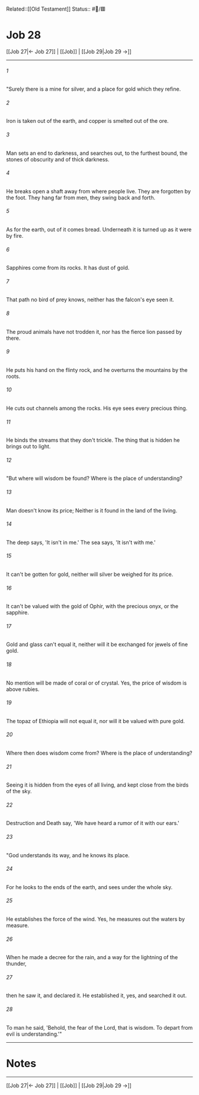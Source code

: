 Related::[[Old Testament]]
Status:: #📖/🟥
# Job 28

[[Job 27|← Job 27]] | [[Job]] | [[Job 29|Job 29 →]]
***



###### 1 
"Surely there is a mine for silver, and a place for gold which they refine. 

###### 2 
Iron is taken out of the earth, and copper is smelted out of the ore. 

###### 3 
Man sets an end to darkness, and searches out, to the furthest bound, the stones of obscurity and of thick darkness. 

###### 4 
He breaks open a shaft away from where people live. They are forgotten by the foot. They hang far from men, they swing back and forth. 

###### 5 
As for the earth, out of it comes bread. Underneath it is turned up as it were by fire. 

###### 6 
Sapphires come from its rocks. It has dust of gold. 

###### 7 
That path no bird of prey knows, neither has the falcon's eye seen it. 

###### 8 
The proud animals have not trodden it, nor has the fierce lion passed by there. 

###### 9 
He puts his hand on the flinty rock, and he overturns the mountains by the roots. 

###### 10 
He cuts out channels among the rocks. His eye sees every precious thing. 

###### 11 
He binds the streams that they don't trickle. The thing that is hidden he brings out to light. 

###### 12 
"But where will wisdom be found? Where is the place of understanding? 

###### 13 
Man doesn't know its price; Neither is it found in the land of the living. 

###### 14 
The deep says, 'It isn't in me.' The sea says, 'It isn't with me.' 

###### 15 
It can't be gotten for gold, neither will silver be weighed for its price. 

###### 16 
It can't be valued with the gold of Ophir, with the precious onyx, or the sapphire. 

###### 17 
Gold and glass can't equal it, neither will it be exchanged for jewels of fine gold. 

###### 18 
No mention will be made of coral or of crystal. Yes, the price of wisdom is above rubies. 

###### 19 
The topaz of Ethiopia will not equal it, nor will it be valued with pure gold. 

###### 20 
Where then does wisdom come from? Where is the place of understanding? 

###### 21 
Seeing it is hidden from the eyes of all living, and kept close from the birds of the sky. 

###### 22 
Destruction and Death say, 'We have heard a rumor of it with our ears.' 

###### 23 
"God understands its way, and he knows its place. 

###### 24 
For he looks to the ends of the earth, and sees under the whole sky. 

###### 25 
He establishes the force of the wind. Yes, he measures out the waters by measure. 

###### 26 
When he made a decree for the rain, and a way for the lightning of the thunder, 

###### 27 
then he saw it, and declared it. He established it, yes, and searched it out. 

###### 28 
To man he said, 'Behold, the fear of the Lord, that is wisdom. To depart from evil is understanding.'"

---
# Notes


***
[[Job 27|← Job 27]] | [[Job]] | [[Job 29|Job 29 →]]
